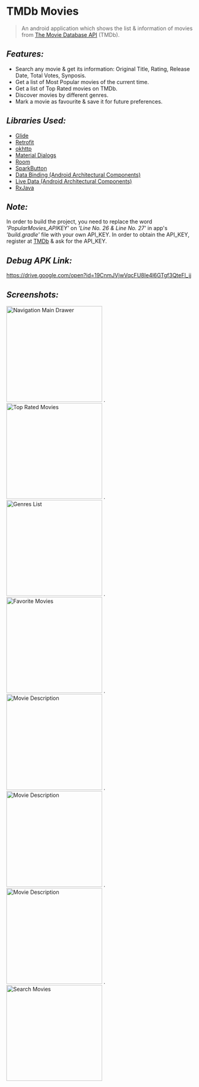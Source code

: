 # TMDb Movies
> An android application which shows the list & information of movies from [The Movie Database API](https://www.themoviedb.org) (TMDb).


## *Features:*
- Search any movie & get its information: Original Title, Rating, Release Date, Total Votes, Synposis.
- Get a list of Most Popular movies of the current time.
- Get a list of Top Rated movies on TMDb.
- Discover movies by different genres.
- Mark a movie as favourite & save it for future preferences.




## *Libraries Used:*
- [Glide](https://github.com/bumptech/glide)
- [Retrofit](https://github.com/square/retrofit)
- [okhttp](https://github.com/square/okhttp)
- [Material Dialogs](https://github.com/afollestad/material-dialogs)
- [Room](https://developer.android.com/topic/libraries/architecture/room)
- [SparkButton](https://github.com/varunest/SparkButton)
- [Data Binding (Android Architectural Components)](https://developer.android.com/topic/libraries/data-binding)
- [Live Data (Android Architectural Components)](https://developer.android.com/topic/libraries/architecture/livedata)
- [RxJava](https://github.com/ReactiveX/RxJava)


## *Note:*
In order to build the project, you need to replace the word *'PopularMovies_APIKEY'* on *'Line No. 26 & Line No. 27'* in app's *'build.gradle'* file with your own API_KEY. In order to obtain the API_KEY, register at [TMDb](https://www.themoviedb.org) & ask for the API_KEY.

## *Debug APK Link:*
 https://drive.google.com/open?id=19CnmJVjwVqcFU8Ie4l6GTgf3QteFl_jj

## *Screenshots:*
<img src="https://user-images.githubusercontent.com/38679082/55663200-1e862a00-5839-11e9-8340-8a486437f09d.png" alt="Navigation Main Drawer" width="250"/> .    <img src="https://user-images.githubusercontent.com/38679082/55663209-3198fa00-5839-11e9-85be-aa23cd1045a0.jpeg" alt="Top Rated Movies" width="250"/> .    <img src="https://user-images.githubusercontent.com/38679082/55663210-32319080-5839-11e9-9ddf-2061ca806922.jpeg" alt="Genres List" width="250"/> .    <img src="https://user-images.githubusercontent.com/38679082/55663211-32319080-5839-11e9-9e4a-da5d5a6f9be2.jpeg" alt="Favorite Movies" width="250"/> .    <img src="https://user-images.githubusercontent.com/38679082/55663212-32319080-5839-11e9-928e-09ac2491a0c1.jpeg" alt="Movie Description" width="250"/> .    <img src="https://user-images.githubusercontent.com/38679082/55663213-32ca2700-5839-11e9-9ee7-7dd7db45f9dc.jpeg" alt="Movie Description" width="250"/> .    <img src="https://user-images.githubusercontent.com/38679082/55663214-32ca2700-5839-11e9-835b-4c698cd60cdf.jpeg" alt="Movie Description" width="250"/> .    <img src="https://user-images.githubusercontent.com/38679082/55663215-3362bd80-5839-11e9-998d-42fc9ff43630.jpeg" alt="Search Movies" width="250"/>
